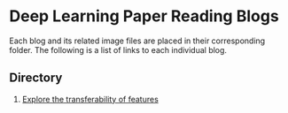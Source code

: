 # Deep Learning Paper Reading Blogs

Each blog and its related image files are placed in their corresponding folder. The following is a list of links to each individual blog.

## Directory
1. [Explore the transferability of features](https://github.com/jis216/Deep-Leaning-Paper-Reading-Blogs/tree/master/Feature_Transfer)
